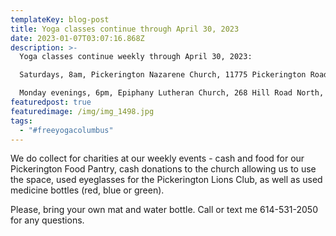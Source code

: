```yaml
---
templateKey: blog-post
title: Yoga classes continue through April 30, 2023
date: 2023-01-07T03:07:16.868Z
description: >-
  Yoga classes continue weekly through April 30, 2023:

  Saturdays, 8am, Pickerington Nazarene Church, 11775 Pickerington Road, Pickerington, OH 43147

  Monday evenings, 6pm, Epiphany Lutheran Church, 268 Hill Road North, Pickerington, OH 43147
featuredpost: true
featuredimage: /img/img_1498.jpg
tags:
  - "#freeyogacolumbus"
---
```

W﻿e do collect for charities at our weekly events - cash and food for our Pickerington Food Pantry, cash donations to the church allowing us to use the space, used eyeglasses for the Pickerington Lions Club, as well as used medicine bottles (red, blue or green). 

P﻿lease, bring your own mat and water bottle. Call or text me 614-531-2050 for any questions.